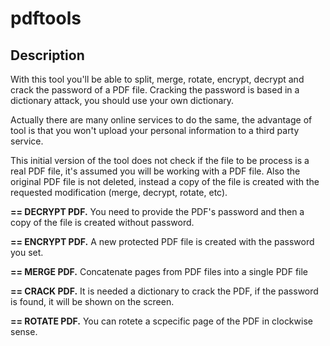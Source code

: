 # pdftools

## Description

With this tool you'll be able to split, merge, rotate, encrypt, decrypt and crack the password of a PDF file. Cracking the password is based in a dictionary attack, you should use your own dictionary. 

Actually there are many online services to do the same, the advantage of tool is that you won't upload your personal information to a third party service.

This initial version of the tool does not check if the file to be process is a real PDF file, it's assumed you will be working with a PDF file. Also the original PDF file is not deleted, instead a copy of the file is created with
the requested modification (merge, decrypt, rotate, etc).

**== DECRYPT PDF.** You need to provide the PDF's password and then a copy of the file is created without password.

**== ENCRYPT PDF.** A new protected PDF file is created with the password you set.

**== MERGE PDF.** Concatenate pages from PDF files into a single PDF file

**== CRACK PDF.** It is needed a dictionary to crack the PDF, if the password is found, it will be shown on the screen.

**== ROTATE PDF.** You can rotete a scpecific page of the PDF in clockwise sense.
